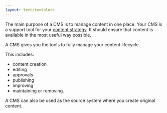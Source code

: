 ```yaml
---
layout: text/textblock
---
```

The main purpose of a CMS is to manage content in one place. Your CMS is a support tool for your [content strategy](https://guides.service.gov.au/content-strategy/). It should ensure that content is available in the most useful way possible.

A CMS gives you the tools to fully manage your content lifecycle. 

This includes:  
- content creation
- editing
- approvals
- publishing
- improving
- maintaining or removing.

A CMS can also be used as the source system where you create original content.



